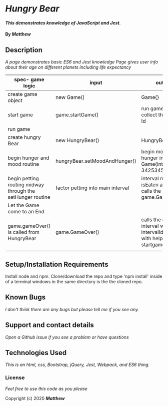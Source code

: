 
# _Hungry Bear_

#### _This demonstrates knowledge of JavaScript and Jest._

#### By _**Matthew**_


## Description

_A page demonstrates basic ES6 and Jest knowledge_
_Page gives user info about their age on different planets including life expectancy_

| spec- game logic                                           | input                             | output                                                                                     |
|------------------------------------------------------------|-----------------------------------|--------------------------------------------------------------------------------------------|
| create game object                                         | new Game()                        | Game{}                                                                                     |
| start game                                                 | game.startGame()                  | run game and collect the interval Id                                                       |
| run game                                                   |                                   |                                                                                            |
| create hungry Bear                                         | new HungryBear()                  | HungryBear{}                                                                               |
| begin hunger and mood routine                              | hungryBear.setMoodAndHunger()     | begin mood and hunger interval Game{intervalId = 3425345}                                  |
| begin petting routing midway through the setHunger routine | factor petting into main interval | interval runs until isEaten and then calls the game.GameOver();                            |
| Let the Game come to an End                                |                                   |                                                                                            |
| game.gameOver() is called from HungryBear                  | game.GameOver()                   | calls the clear interval with the intervalId collected with help from the startgame method |
|                                                            |                                   |                                                                                            |                                 |           |           
## Setup/Installation Requirements

Install node and npm. Clone/download the repo and type 'npm install' inside of a terminal windows in the same directory is the the cloned repo.

## Known Bugs

_I don't think there are any bugs but please tell me if you see any._

## Support and contact details

_Open a Github issue if you see a problem or have questions_

## Technologies Used

_This is an html, css, Bootstrap, jQuery, Jest, Webpack, and ES6 thing._

### License

*Feel free to use this code as you please*

Copyright (c) 2020 **_Matthew_**

